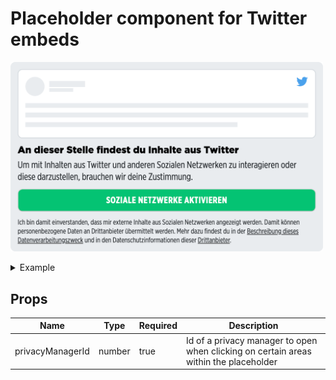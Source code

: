 # Placeholder component for Twitter embeds

<p>
  <img src="../../../../docs/embed-twitter-placeholder.png" alt="Embed placeholder Twitter" width="500" />
</p>

<details>
<summary>Example</summary>

```vue
<template>
  <embed-twitter-placeholder :privacyManagerId="privacyManagerId"></embed-twitter-placeholder>
</template>

<script>
import { EmbedTwitterPlaceholder } from '@spring-media/red-sourcepoint-cmp/dist/esm/vue/components';

export default {
  components: { EmbedTwitterPlaceholder },
  data: () => ({
    privacyManagerId: 12345,
  }),
};
</script>

<style lang="scss">
@import '~@spring-media/red-sourcepoint-cmp/dist/esm/vue/components.css';
</style>
```
</details>

## Props

| Name             | Type   | Required | Description |
| ---------------- | ------ | -------- | ----------- |
| privacyManagerId | number | true     | Id of a privacy manager to open when clicking on certain areas within the placeholder |

